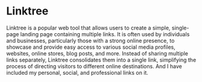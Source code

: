 # Linktree
Linktree is a popular web tool that allows users to create a simple, single-page landing page containing multiple links. It is often used by individuals and businesses, particularly those with a strong online presence, to showcase and provide easy access to various social media profiles, websites, online stores, blog posts, and more. Instead of sharing multiple links separately, Linktree consolidates them into a single link, simplifying the process of directing visitors to different online destinations. 
And I have included my personal, social, and professional links on it.
